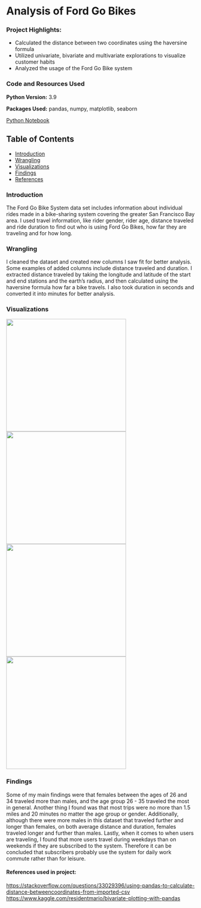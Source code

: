 # Analysis of Ford Go Bikes
### Project Highlights:
- Calculated the distance between two coordinates using the haversine formula
- Utilized univariate, bivariate and multivariate explorations to visualize customer habits
- Analyzed the usage of the Ford Go Bike system 

### Code and Resources Used
**Python Version:** 3.9

**Packages Used:** pandas, numpy, matplotlib, seaborn

[Python Notebook](https://github.com/KorinneStegall/ford_go_bikes/blob/1d2568f6e0a9c16f12bb728a516abc0f3a45bbc4/Communicate%20Data%20Findings%20Project.ipynb)

## Table of Contents
- [Introduction](#intro)
- [Wrangling](#wrangling)
- [Visualizations](#visuals)
- [Findings](#findings)
- [References](#sources)

<a id='intro'></a>
### Introduction
The Ford Go Bike System data set includes information about
individual rides made in a bike-sharing system covering the greater San Francisco Bay area. I
used travel information, like rider gender, rider age, distance traveled and ride duration to 
find out who is using Ford Go Bikes, how far they are traveling and for how long. 

<a id='wrangling'></a>
### Wrangling
I cleaned the dataset and created new columns I saw fit for better analysis. Some examples of 
added columns include distance traveled and duration. I extracted distance traveled by taking
the longitude and latitude of the start and end stations and the earth’s radius, and then 
calculated using the haversine formula how far a bike travels. I also took duration in seconds 
and converted it into minutes for better analysis.


<a id='visuals'></a>
### Visualizations
<img src="https://user-images.githubusercontent.com/69525188/176326336-fc7368fa-2ac2-4fe4-b0d6-7f67e0dbdc7a.png" width="320" height="300" /> <img src="https://user-images.githubusercontent.com/69525188/176326379-ac6b4386-d6b0-4cac-b91a-df45ac225f3c.png" width="320" height="300" /> <img src="https://user-images.githubusercontent.com/69525188/176326492-8536bdb8-0536-4f11-8bde-8da2255d44d0.png" width="320" height="300" /> <img src="https://user-images.githubusercontent.com/69525188/176327779-c2cffca4-330d-4cbf-ac16-cc5104d2df0f.png" width="320" height="300" />


<a id='findings'></a>
### Findings
Some of my main findings were that females between the ages of 26 and 34 traveled more than
males, and the age group 26 - 35 traveled the most in general. Another thing I
found was that most trips were no more than 1.5 miles and 20 minutes no matter the age group
or gender. Additionally, although there were more males in this dataset that traveled further
and longer than females, on both average distance and duration, females traveled longer and 
further than males. Lastly, when it comes to when users are traveling, I found that more users
travel during weekdays than on weekends if they are subscribed to the system. Therefore it can
be concluded that subscribers probably use the system for daily work commute rather than for
leisure. 

<a id='sources'></a>
#### References used in project:
https://stackoverflow.com/questions/33029396/using-pandas-to-calculate-distance-betweencoordinates-from-imported-csv
https://www.kaggle.com/residentmario/bivariate-plotting-with-pandas
